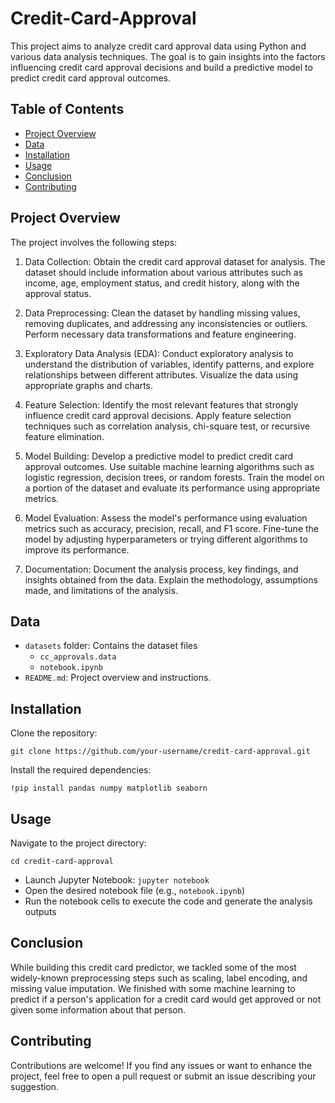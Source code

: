 # Credit-Card-Approval
This project aims to analyze credit card approval data using Python and various data analysis techniques. The goal is to gain insights into the factors influencing credit card approval decisions and build a predictive model to predict credit card approval outcomes.

## Table of Contents

- [Project Overview](#project-overview)
- [Data](#data)
- [Installation](#installation)
- [Usage](#usage)
- [Conclusion](#conclusion)
- [Contributing](#contributing)

## Project Overview

The project involves the following steps:

1. Data Collection: Obtain the credit card approval dataset for analysis. The dataset should include information about various attributes such as income, age, employment status, and credit history, along with the approval status.

2. Data Preprocessing: Clean the dataset by handling missing values, removing duplicates, and addressing any inconsistencies or outliers. Perform necessary data transformations and feature engineering.

3. Exploratory Data Analysis (EDA): Conduct exploratory analysis to understand the distribution of variables, identify patterns, and explore relationships between different attributes. Visualize the data using appropriate graphs and charts.

4. Feature Selection: Identify the most relevant features that strongly influence credit card approval decisions. Apply feature selection techniques such as correlation analysis, chi-square test, or recursive feature elimination.

5. Model Building: Develop a predictive model to predict credit card approval outcomes. Use suitable machine learning algorithms such as logistic regression, decision trees, or random forests. Train the model on a portion of the dataset and evaluate its performance using appropriate metrics.

6. Model Evaluation: Assess the model's performance using evaluation metrics such as accuracy, precision, recall, and F1 score. Fine-tune the model by adjusting hyperparameters or trying different algorithms to improve its performance.

7. Documentation: Document the analysis process, key findings, and insights obtained from the data. Explain the methodology, assumptions made, and limitations of the analysis.


## Data

- `datasets` folder: Contains the dataset files
    - `cc_approvals.data`
  - `notebook.ipynb`
- `README.md`: Project overview and instructions.

## Installation

Clone the repository:

   ```
   git clone https://github.com/your-username/credit-card-approval.git
   ```
   
Install the required dependencies:

```
!pip install pandas numpy matplotlib seaborn
```

## Usage
Navigate to the project directory:

```
cd credit-card-approval
```
- Launch Jupyter Notebook: `jupyter notebook`
- Open the desired notebook file (e.g., `notebook.ipynb`)
- Run the notebook cells to execute the code and generate the analysis outputs

## Conclusion
While building this credit card predictor, we tackled some of the most widely-known preprocessing steps such as scaling, label encoding, and missing value imputation. We finished with some machine learning to predict if a person's application for a credit card would get approved or not given some information about that person.

## Contributing
Contributions are welcome! If you find any issues or want to enhance the project, feel free to open a pull request or submit an issue describing your suggestion.
